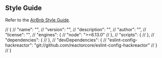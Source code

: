 ## Style Guide

Refer to the [AirBnb Style Guide](https://github.com/airbnb/javascript).

// {
//   "name": "",
//   "version": "",
//   "description": "",
//   "author": "",
//   "license": "",
//   "engines": {
//     "node": ">=6.13.0"
//   },
//   "scripts": {
//   },
//   "dependencies": {
//   },
//   "devDependencies": {
//     "eslint-config-hackreactor": "git://github.com/reactorcore/eslint-config-hackreactor"
//   }
// }

